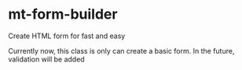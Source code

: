 # mt-form-builder
Create HTML form for fast and easy

Currently now, this class is only can create a basic form.
In the future, validation will be added

